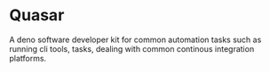# Quasar

A deno software developer kit for common automation tasks
such as running cli tools, tasks, dealing with common
continous integration platforms.
